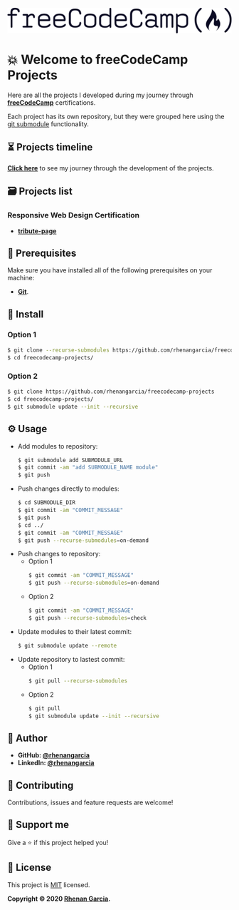 ![FCC Logo](images/fcc-logo.svg)

# 💥 Welcome to freeCodeCamp Projects

Here are all the projects I developed during my journey through **[freeCodeCamp](https://www.freecodecamp.org/)** certifications.

Each project has its own repository, but they were grouped here using the [git submodule](https://git-scm.com/book/en/v2/Git-Tools-Submodules) functionality.

## ⏳ Projects timeline 
**[Click here](https://rhenangarcia.github.io/freecodecamp-projects)** to see my journey through the development of the projects.

## 🗃 Projects list
### Responsive Web Design Certification
* **[tribute-page](https://github.com/rhenangarcia/tribute-page)**

## 🧰 Prerequisites
Make sure you have installed all of the following prerequisites on your machine:
* **[Git](https://git-scm.com/downloads)**.

## 🔧 Install
### Option 1
```sh
$ git clone --recurse-submodules https://github.com/rhenangarcia/freecodecamp-projects
$ cd freecodecamp-projects/
```

### Option 2
```sh
$ git clone https://github.com/rhenangarcia/freecodecamp-projects
$ cd freecodecamp-projects/
$ git submodule update --init --recursive
```

## ⚙️ Usage
* Add modules to repository:
  ```sh
  $ git submodule add SUBMODULE_URL
  $ git commit -am "add SUBMODULE_NAME module"
  $ git push
  ```
* Push changes directly to modules:
  ```sh
  $ cd SUBMODULE_DIR 
  $ git commit -am "COMMIT_MESSAGE"
  $ git push
  $ cd ../
  $ git commit -am "COMMIT_MESSAGE"
  $ git push --recurse-submodules=on-demand
  ```
* Push changes to repository:
  * Option 1
    ```sh
    $ git commit -am "COMMIT_MESSAGE"
    $ git push --recurse-submodules=on-demand
    ```
  * Option 2
    ```sh
    $ git commit -am "COMMIT_MESSAGE"
    $ git push --recurse-submodules=check
    ```
* Update modules to their latest commit:
  ```sh
  $ git submodule update --remote
  ```
* Update repository to lastest commit:
  * Option 1 
    ```sh
    $ git pull --recurse-submodules
    ```
  * Option 2
    ```sh
    $ git pull
    $ git submodule update --init --recursive
    ```

## 👤 Author
* **GitHub: [@rhenangarcia](https://github.com/rhenangarcia)**
* **LinkedIn: [@rhenangarcia](https://linkedin.com/in/rhenangarcia)**

## 🤝 Contributing
Contributions, issues and feature requests are welcome!

## 💓 Support me
Give a ⭐️ if this project helped you!

## 📝 License
This project is [MIT](LICENSE) licensed. 

**Copyright © 2020 [Rhenan Garcia](https://github.com/rhenangarcia).**